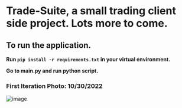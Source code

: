 # Trade-Suite, a small trading client side project. Lots more to come. 

## To run the application. 

**Run `pip install -r requirements.txt` in your virtual environment.**

**Go to **main.py** and run python script.**



### First Iteration Photo: 10/30/2022
![image](https://user-images.githubusercontent.com/23511285/199171636-c7d621b3-ffa0-403f-b7c8-899f725a227a.png)
